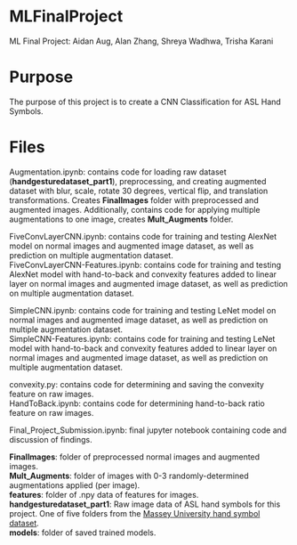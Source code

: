# MLFinalProject
ML Final Project: Aidan Aug, Alan Zhang, Shreya Wadhwa, Trisha Karani

# Purpose 
The purpose of this project is to create a CNN Classification for ASL Hand Symbols. 

# Files 
Augmentation.ipynb: contains code for loading raw dataset (**handgesturedataset_part1**), preprocessing, and creating augmented dataset with blur, scale, rotate 30 degrees, vertical flip, and translation transformations. Creates **FinalImages** folder with preprocessed and augmented images. Additionally, contains code for applying multiple augmentations to one image, creates **Mult_Augments** folder. </p>

FiveConvLayerCNN.ipynb: contains code for training and testing AlexNet model on normal images and augmented image dataset, as well as prediction on multiple augmentation dataset. <br>
FiveConvLayerCNN-Features.ipynb: contains code for training and testing AlexNet model with hand-to-back and convexity features added to linear layer on normal images and augmented image dataset, as well as prediction on multiple augmentation dataset. </p>

SimpleCNN.ipynb: contains code for training and testing LeNet model on normal images and augmented image dataset, as well as prediction on multiple augmentation dataset. <br>
SimpleCNN-Features.ipynb: contains code for training and testing LeNet model with hand-to-back and convexity features added to linear layer on normal images and augmented image dataset, as well as prediction on multiple augmentation dataset. </p>

convexity.py: contains code for determining and saving the convexity feature on raw images. <br>
HandToBack.ipynb: contains code for determining hand-to-back ratio feature on raw images. </p>

Final_Project_Submission.ipynb: final jupyter notebook containing code and discussion of findings. </p>

**FinalImages**: folder of preprocessed normal images and augmented images. <br>
**Mult_Augments**: folder of images with 0-3 randomly-determined augmentations applied (per image).<br>
**features**: folder of .npy data of features for images. <br>
**handgesturedataset_part1**: Raw image data of ASL hand symbols for this project. One of five folders from the [Massey University hand symbol dataset](https://www.massey.ac.nz/~albarcza/gesture_dataset2012.html). <br>
**models**: folder of saved trained models. </p>
